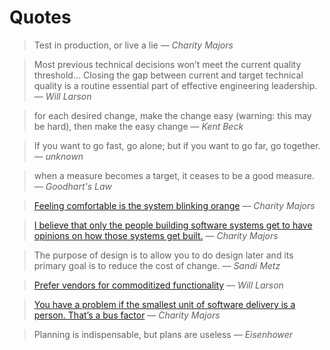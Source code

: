 # Quotes

> Test in production, or live a lie
> — <cite>Charity Majors</cite>

> Most previous technical decisions won’t meet the current quality threshold…
> Closing the gap between current and target technical quality is a routine essential part of effective engineering leadership.
> — <cite>Will Larson</cite>

> for each desired change, make the change easy (warning: this may be hard), then make the easy change
> — <cite>Kent Beck</cite>

> If you want to go fast, go alone; but if you want to go far, go together.
> — <cite>unknown</cite>

> when a measure becomes a target, it ceases to be a good measure.
> — <cite>Goodhart's Law</cite>

> [Feeling comfortable is the system blinking orange](https://charity.wtf/#:~:text=Feeling%20comfortable%20is%20the%20system%20blinking%20orange)
> — <cite>Charity Majors</cite>

> [I believe that only the people building software systems get to have opinions on how those systems get built.](https://twitter.com/mipsytipsy/status/1628295050215182336?ref_src=twsrc%5Etfw%7Ctwcamp%5Etweetembed%7Ctwterm%5E1628295050215182336%7Ctwgr%5E54f3671310a30406da79896536fd8447e66b71d1%7Ctwcon%5Es1_&ref_url=https%3A%2F%2Fcharity.wtf%2F2023%2F03%2F09%2Farchitects-anti-patterns-and-organizational-fuckery%2F) 
> — <cite>Charity Majors</cite>

> The purpose of design is to allow you to do design later and its primary goal is to reduce the cost of change.
> — <cite>Sandi Metz</cite>

> [Prefer vendors for commoditized functionality](https://lethain.com/eng-strategies/)
> — <cite>Will Larson</cite>

> [You have a problem if the smallest unit of software delivery is a person. That’s a bus factor](https://thenewstack.io/charity-majors-recipe-for-high-performing-teams/)
> — <cite>Charity Majors</cite>

> Planning is indispensable, but plans are useless
> — <cite>Eisenhower</cite>
